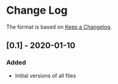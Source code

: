 # Change Log

The format is based on [Keep a Changelog](http://keepachangelog.com/).

## [0.1] - 2020-01-10
### Added
- Initial versions of all files
